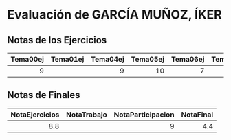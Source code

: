 # Evaluación de GARCÍA MUÑOZ, ÍKER

## Notas de los Ejercicios

|   Tema00ej | Tema01ej   |   Tema04ej |   Tema05ej |   Tema06ej |   Tema08ej |
|-----------:|:-----------|-----------:|-----------:|-----------:|-----------:|
|          9 |            |          9 |         10 |          7 |          9 |



## Notas de Finales

|   NotaEjercicios | NotaTrabajo   |   NotaParticipacion |   NotaFinal |
|-----------------:|:--------------|--------------------:|------------:|
|              8.8 |               |                   9 |         4.4 |



